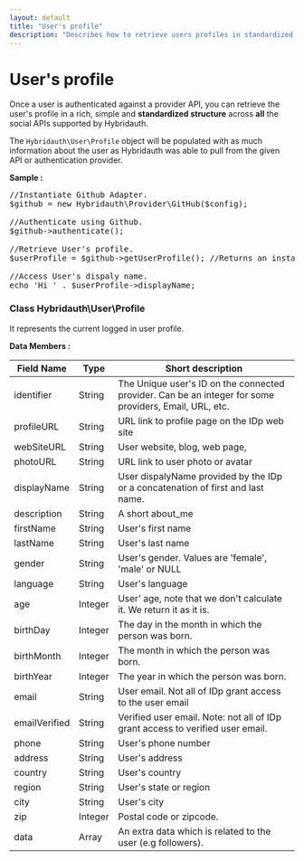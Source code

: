 ```yaml
---
layout: default
title: "User's profile"
description: "Describes how to retrieve users profiles in standardized structure across all the social networks."
---
```


User's profile
==============

Once a user is authenticated against a provider API, you can retrieve the user's profile in a rich, 
simple and **standardized structure** across **all** the social APIs supported by Hybridauth.

The `Hybridauth\User\Profile` object will be populated with as much information about the user as 
Hybridauth was able to pull from the given API or authentication provider.

**Sample :**

<pre>
//Instantiate Github Adapter.
$github = new Hybridauth\Provider\GitHub($config);

//Authenticate using Github.
$github->authenticate();

//Retrieve User's profile.
$userProfile = $github->getUserProfile(); //Returns an instance of class Hybridauth\User\Profile.

//Access User's dispaly name.
echo 'Hi ' . $userProfile->displayName;
</pre>

### Class Hybridauth\User\Profile

It represents the current logged in user profile.

**Data Members :**

Field Name    | Type     | Short description
------------- | ---------| -------------------------------------------------------
identifier    | String   | The Unique user's ID on the connected provider. Can be an integer for some providers, Email, URL, etc.
profileURL    | String   | URL link to profile page on the IDp web site
webSiteURL    | String   | User website, blog, web page,
photoURL      | String   | URL link to user photo or avatar
displayName   | String   | User dispalyName provided by the IDp or a concatenation of first and last name.
description   | String   | A short about_me
firstName     | String   | User's first name
lastName      | String   | User's last name
gender        | String   | User's gender. Values are 'female', 'male' or NULL
language      | String   | User's language
age           | Integer  | User' age, note that we don't calculate it. We return it as it is.
birthDay      | Integer  | The day in the month in which the person was born.
birthMonth    | Integer  | The month in which the person was born.
birthYear     | Integer  | The year in which the person was born.
email         | String   | User email. Not all of IDp grant access to the user email
emailVerified | String   | Verified user email. Note: not all of IDp grant access to verified user email.
phone         | String   | User's phone number
address       | String   | User's address
country       | String   | User's country
region        | String   | User's state or region 
city          | String   | User's city
zip           | Integer  | Postal code or zipcode.
data          | Array    | An extra data which is related to the user (e.g followers).
